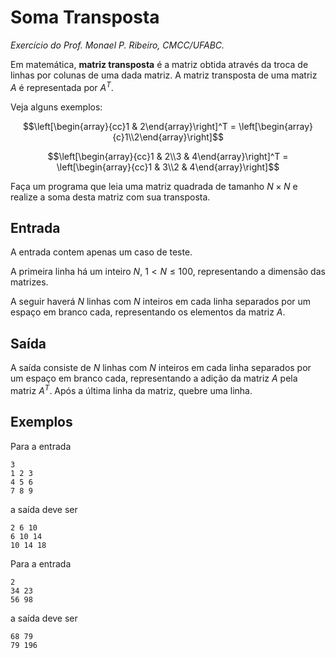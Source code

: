 # Soma Transposta
*Exercício do Prof. Monael P. Ribeiro, CMCC/UFABC.*

Em matemática, **matriz transposta** é a matriz obtida através da
troca de linhas por colunas de uma dada matriz. A matriz transposta
de uma matriz $A$ é representada por $A^T$.

Veja alguns exemplos:

$$\left[\begin{array}{cc}1 & 2\end{array}\right]^T = \left[\begin{array}{c}1\\2\end{array}\right]$$

$$\left[\begin{array}{cc}1 & 2\\3 & 4\end{array}\right]^T = \left[\begin{array}{cc}1 & 3\\2 & 4\end{array}\right]$$

Faça um programa que leia uma matriz quadrada de tamanho $N \times N$ 
e realize a soma desta matriz com sua transposta.

## Entrada

A entrada contem apenas um caso de teste.

A primeira linha há um inteiro $N$, $1 < N \leq 100$, representando
a dimensão das matrizes.

A seguir haverá $N$ linhas com $N$ inteiros em cada linha
separados por um espaço em branco cada, representando 
os elementos da matriz $A$.

## Saída

A saída consiste de $N$ linhas com $N$ inteiros em cada linha separados
por um espaço em branco cada, representando a adição da matriz $A$
pela matriz $A^T$. Após a última linha da matriz, quebre uma linha.

## Exemplos

Para a entrada

    3
    1 2 3
    4 5 6
    7 8 9

a saída deve ser

    2 6 10
    6 10 14
    10 14 18

Para a entrada

    2
    34 23
    56 98

a saída deve ser

    68 79
    79 196